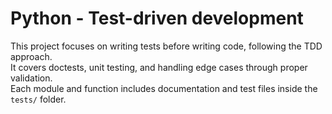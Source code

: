 # Python - Test-driven development

This project focuses on writing tests before writing code, following the TDD approach.  
It covers doctests, unit testing, and handling edge cases through proper validation.  
Each module and function includes documentation and test files inside the `tests/` folder.

